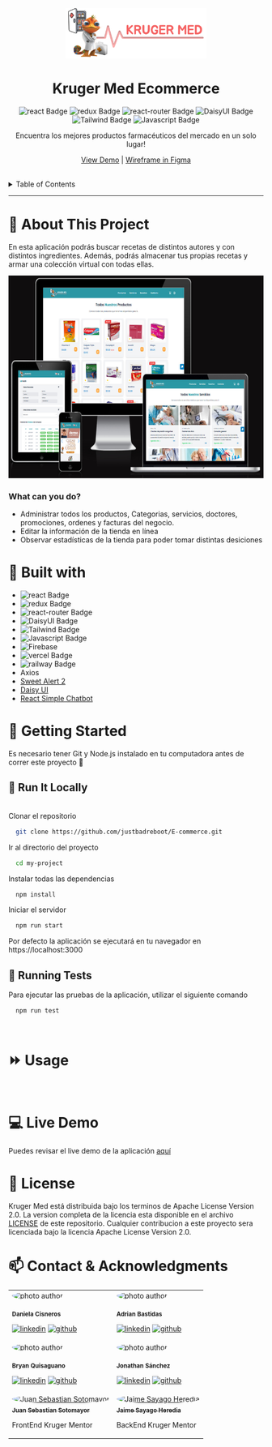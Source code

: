 <br />
<div align="center">
  <a href="https://github.com/justbadreboot/E-commerce-Administrator">
    <img src="./src/assets/img/logo2.png" alt="Logo" width="280" height="100">
  </a>
  <br/>
  <h1 align="center">Kruger Med Ecommerce</h1>

![react Badge](https://img.shields.io/badge/React-20232A?style=for-the-badge&logo=react&logoColor=61DAFB)
![redux Badge](https://img.shields.io/badge/Redux-593D88?style=for-the-badge&logo=redux&logoColor=white)
![react-router Badge](https://img.shields.io/badge/React_Router-CA4245?style=for-the-badge&logo=react-router&logoColor=white)
![DaisyUI Badge](https://img.shields.io/badge/DaisyUI-5A0EF8?style=for-the-badge&logo=DaisyUI&logoColor=white)
![Tailwind Badge](https://img.shields.io/badge/Tailwind-06B6D4?style=for-the-badge&logo=TailwindCSS&logoColor=white)
![Javascript Badge](https://img.shields.io/badge/Javascript-F7DF1E?style=for-the-badge&logo=JavaScript&logoColor=black)

  <p align="center">
    Encuentra los mejores productos farmacéuticos del mercado en un solo lugar!
  <br />

[View Demo](https://krugermed.vercel.app/) | [Wireframe in Figma](https://www.figma.com/file/PlsxCTTq5REy80VKBUOrti/Wireframes-Ecommerce-Kruger?node-id=0%3A1&t=URyGfEfYnnoh0VJV-1)

  </p>

</div>

<!-- TABLE OF CONTENTS -->

<br/>
<details>
  <summary>Table of Contents</summary>
  <ol>
    <li>
      <a href="#-about-the-project">About The Project</a>
      <ul>
        <li><a href="#🔨-built-with">Built with</a></li>
      </ul>
    </li>
    <li>
      <a href="#🤸-getting-started">Getting Started</a>
      <ul>
        <li><a href="#💾-run-locally">Run Locally</a></li>
      </ul>
    </li>
    <li><a href="#⏩-usage">Usage</a></li>
    <li><a href="#📜-license">License</a></li>
    <li><a href="#📫-contact-&-acknowledgments">Contact</a></li>
  </ol>
</details>

<!-- ABOUT THE PROJECT -->

<hr/>


#  🌟 About This Project


En esta aplicación podrás buscar recetas de distintos autores y con distintos ingredientes.
Además, podrás almacenar tus propias recetas y armar una colección virtual con todas ellas.

<img src="./src/assets/img/responsive.jpeg" alt="ScreenDevices" height="400" /> 


### What can you do?

- Administrar todos los productos, Categorias, servicios, doctores, promociones, ordenes y facturas del negocio.
- Editar la información de la tienda en línea
- Observar estadísticas de la tienda para poder tomar distintas desiciones


#  🔨 Built with

- ![react Badge](https://img.shields.io/badge/React-20232A?style=for-the-badge&logo=react&logoColor=61DAFB)
- ![redux Badge](https://img.shields.io/badge/Redux-593D88?style=for-the-badge&logo=redux&logoColor=white)
- ![react-router Badge](https://img.shields.io/badge/React_Router-CA4245?style=for-the-badge&logo=react-router&logoColor=white)
- ![DaisyUI Badge](https://img.shields.io/badge/DaisyUI-5A0EF8?style=for-the-badge&logo=DaisyUI&logoColor=white)
- ![Tailwind Badge](https://img.shields.io/badge/Tailwind-06B6D4?style=for-the-badge&logo=TailwindCSS&logoColor=white)
- ![Javascript Badge](https://img.shields.io/badge/Javascript-F7DF1E?style=for-the-badge&logo=JavaScript&logoColor=black)
- ![Firebase](https://img.shields.io/badge/firebase-%23039BE5.svg?style=for-the-badge&logo=firebase)
- ![vercel Badge](https://img.shields.io/badge/Vercel-000000?style=for-the-badge&logo=Vercel&logoColor=white)
- ![railway Badge](https://img.shields.io/badge/Railways-0B0D0E?style=for-the-badge&logo=Railway&logoColor=white)
- Axios
- [Sweet Alert 2](https://sweetalert2.github.io/)
- [Daisy UI](https://daisyui.com/)
- [React Simple Chatbot](https://lucasbassetti.com.br/react-simple-chatbot/)


<!-- GETTING STARTED -->

# 🤸 Getting Started

Es necesario tener Git y Node.js instalado en tu computadora antes de correr este proyecto 👀
<br/>

## 💾 Run It Locally

<br/>
Clonar el repositorio

```bash
  git clone https://github.com/justbadreboot/E-commerce.git
```

Ir al directorio del proyecto

```bash
  cd my-project
```

Instalar todas las dependencias

```bash
  npm install
```

Iniciar el servidor

```bash
  npm run start
```
Por defecto la aplicación se ejecutará en tu navegador en https://localhost:3000


## 🧪 Running Tests

Para ejecutar las pruebas de la aplicación, utilizar el siguiente comando

```bash
  npm run test
```

<!-- USAGE EXAMPLES -->
<br/>


# ⏩ Usage


<!-- ROADMAP -->
<br/>

# 💻 Live Demo

  Puedes revisar el live demo de la aplicación [aquí](https://krugermed.vercel.app/)


<!-- LICENSE -->

# 📜 License

Kruger Med está distribuida bajo los terminos de Apache License Version 2.0. La version completa de la licencia esta disponible en el archivo [LICENSE](LICENSE) de este repositorio. Cualquier contribucion a este proyecto sera licenciada bajo la licencia Apache License Version 2.0.

<!-- CONTACT -->

# 📫 Contact & Acknowledgments

<table>
  <tbody>
    <tr>
      <td>
      <div>
          <img style="border-radius: 50% !important;" src="https://avatars.githubusercontent.com/u/52048016?v=4" width="100px;" alt="photo author"/>

<sub><b>Daniela Cisneros</b></sub>
<br />

[![linkedin][linkedin.js]][linkedin-url] [![github][github.js]][github-url]
</div>
      </td>
      <td>
      <div>
<img style="border-radius: 50% !important;" src="https://avatars.githubusercontent.com/u/82623546?v=4" width="100px;" alt="photo author"/>

<sub><b>Adrian Bastidas</b></sub>
<br />

[![linkedin][linkedin.js]][linkedin2-url] [![github][github.js]][github2-url]
</div>
      </td>
    </tr>
    <tr>
      <td>
      <div>
<img style="border-radius: 50% !important;" src="https://avatars.githubusercontent.com/u/66704761?v=4" width="100px;" alt="photo author"/>

<sub><b>Bryan Quisaguano</b></sub>
<br />

[![linkedin][linkedin.js]][linkedin3-url] [![github][github.js]][github3-url]
</div>
      </td>
      <td>
      <div>
<img style="border-radius: 50% !important;" src="https://avatars.githubusercontent.com/u/80604082?v=4" width="100px;" alt="photo author"/>

<sub><b>Jonathan Sánchez</b></sub>
<br />

[![linkedin][linkedin.js]][linkedin4-url] [![github][github.js]][github4-url]
</div>
      </td>
    </tr>
    <tr>
      <td>
      <div>
    <a href="https://github.com/Juanse7793">
      <img style="border-radius: 50% !important;" src="https://avatars.githubusercontent.com/u/96317674?v=4" width="100px;" alt="Juan Sebastian Sotomayor"/>
      <br />
      <sub><b>Juan Sebastian Sotomayor</b></sub>
    </a>
    <br />
    <p>FrontEnd Kruger Mentor</p>
  </div>
      </td>
      <td><div>
      <a href="https://github.com/jaimepsayago">
        <img style="border-radius: 50% !important;" src="https://avatars.githubusercontent.com/u/27781106?v=4" width="100px;" alt="Jaime Sayago Heredia"/>
        <br />
        <sub><b>Jaime Sayago Heredia</b></sub>
      </a>
      <br />
      <p>BackEnd Kruger Mentor</p>
  </div></td>
    </tr>
  </tbody>
</table>



[linkedin.js]: https://img.shields.io/badge/-LinkedIn-1C82AD?logo=LinkedIn
[linkedin-url]: https://www.linkedin.com/in/daniela-cisneros
[linkedin2-url]: https://www.linkedin.com/search/results/all/?heroEntityKey=urn%3Ali%3Afsd_profile%3AACoAAC7ePl0BFj6WkCWQGsQqwEgPGrrp8Kzpe7s&keywords=adrian%20rafael%20bastidas%20moya&origin=RICH_QUERY_SUGGESTION&position=0&searchId=a944fdbf-5a03-4a71-8a32-11a700849fc3&sid=b%40k
[linkedin3-url]: https://www.linkedin.com/in/bryan-quisaguano
[linkedin4-url]:https://www.linkedin.com/in/jsnchezlucas/
[github.js]: https://img.shields.io/badge/-GitHub-181717?logo=GitHub
[github-url]: https://github.com/DaniCis
[github2-url]: https://github.com/Adrian-Bastidas
[github3-url]: https://github.com/orgs/justbadreboot/people/BryanArmando
[github4-url]: https://github.com/orgs/justbadreboot/people/jonato96